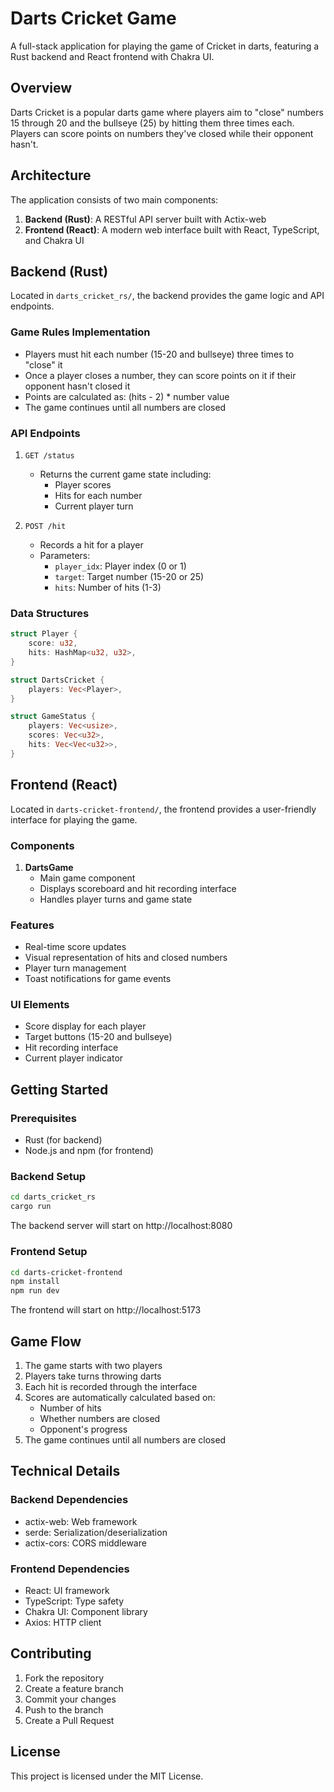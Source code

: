 # Darts Cricket Game

A full-stack application for playing the game of Cricket in darts, featuring a Rust backend and React frontend with Chakra UI.

## Overview

Darts Cricket is a popular darts game where players aim to "close" numbers 15 through 20 and the bullseye (25) by hitting them three times each. Players can score points on numbers they've closed while their opponent hasn't.

## Architecture

The application consists of two main components:

1. **Backend (Rust)**: A RESTful API server built with Actix-web
2. **Frontend (React)**: A modern web interface built with React, TypeScript, and Chakra UI

## Backend (Rust)

Located in `darts_cricket_rs/`, the backend provides the game logic and API endpoints.

### Game Rules Implementation

- Players must hit each number (15-20 and bullseye) three times to "close" it
- Once a player closes a number, they can score points on it if their opponent hasn't closed it
- Points are calculated as: (hits - 2) * number value
- The game continues until all numbers are closed

### API Endpoints

1. `GET /status`
   - Returns the current game state including:
     - Player scores
     - Hits for each number
     - Current player turn

2. `POST /hit`
   - Records a hit for a player
   - Parameters:
     - `player_idx`: Player index (0 or 1)
     - `target`: Target number (15-20 or 25)
     - `hits`: Number of hits (1-3)

### Data Structures

```rust
struct Player {
    score: u32,
    hits: HashMap<u32, u32>,
}

struct DartsCricket {
    players: Vec<Player>,
}

struct GameStatus {
    players: Vec<usize>,
    scores: Vec<u32>,
    hits: Vec<Vec<u32>>,
}
```

## Frontend (React)

Located in `darts-cricket-frontend/`, the frontend provides a user-friendly interface for playing the game.

### Components

1. **DartsGame**
   - Main game component
   - Displays scoreboard and hit recording interface
   - Handles player turns and game state

### Features

- Real-time score updates
- Visual representation of hits and closed numbers
- Player turn management
- Toast notifications for game events

### UI Elements

- Score display for each player
- Target buttons (15-20 and bullseye)
- Hit recording interface
- Current player indicator

## Getting Started

### Prerequisites

- Rust (for backend)
- Node.js and npm (for frontend)

### Backend Setup

```bash
cd darts_cricket_rs
cargo run
```

The backend server will start on http://localhost:8080

### Frontend Setup

```bash
cd darts-cricket-frontend
npm install
npm run dev
```

The frontend will start on http://localhost:5173

## Game Flow

1. The game starts with two players
2. Players take turns throwing darts
3. Each hit is recorded through the interface
4. Scores are automatically calculated based on:
   - Number of hits
   - Whether numbers are closed
   - Opponent's progress
5. The game continues until all numbers are closed

## Technical Details

### Backend Dependencies

- actix-web: Web framework
- serde: Serialization/deserialization
- actix-cors: CORS middleware

### Frontend Dependencies

- React: UI framework
- TypeScript: Type safety
- Chakra UI: Component library
- Axios: HTTP client

## Contributing

1. Fork the repository
2. Create a feature branch
3. Commit your changes
4. Push to the branch
5. Create a Pull Request

## License

This project is licensed under the MIT License.

